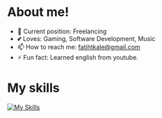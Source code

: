 # About me! 
- 👤 Current position: Freelancing
- 💕 Loves: Gaming, Software Development, Music
- 📫 How to reach me: fatihtkale@gmail.com
- ⚡ Fun fact: Learned english from youtube.

# My skills
[![My Skills](https://skillicons.dev/icons?i=js,ts,vue,laravel,nuxt,tailwind,react,adonis,postgres,mysql,unity,csharp)](https://skillicons.dev)

